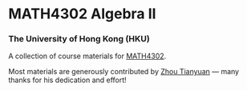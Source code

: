 # MATH4302 Algebra II
### The University of Hong Kong (HKU)

A collection of course materials for [MATH4302](https://webapp.science.hku.hk/sr4/servlet/enquiry?Type=Course&course_code=MATH4302).


Most materials are generously contributed by [Zhou Tianyuan](https://github.com/Zhou-Tian-Yuan) — many thanks for his dedication and effort!
